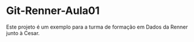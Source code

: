 # Git-Renner-Aula01
Este projeto é um exemplo para a turma de formação em Dados da Renner junto à Cesar.
